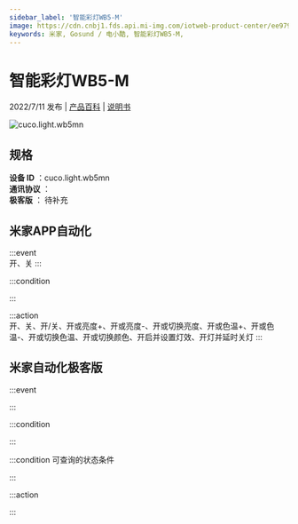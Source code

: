 ```yaml
---
sidebar_label: '智能彩灯WB5-M'
image: https://cdn.cnbj1.fds.api.mi-img.com/iotweb-product-center/ee979b062c020a6097caeba3402dedf1_1649488776671.png?GalaxyAccessKeyId=AKVGLQWBOVIRQ3XLEW&Expires=9223372036854775807&Signature=ta7KxKQ5uC7U8J7ZARshwjcGRJY=
keywords: 米家, Gosund / 电小酷, 智能彩灯WB5-M, 
---
```

# 智能彩灯WB5-M

2022/7/11 发布 | [产品百科](https://home.mi.com/webapp/content/baike/product/index.html?model=cuco.light.wb5mn/) | [说明书](https://home.mi.com/views/introduction.html?model=cuco.light.wb5mn&region=cn)

![cuco.light.wb5mn](https://cdn.cnbj1.fds.api.mi-img.com/iotweb-product-center/ee979b062c020a6097caeba3402dedf1_1649488776671.png?GalaxyAccessKeyId=AKVGLQWBOVIRQ3XLEW&Expires=9223372036854775807&Signature=ta7KxKQ5uC7U8J7ZARshwjcGRJY=)

## 规格  
> 
**设备 ID** ：cuco.light.wb5mn  
**通讯协议** ：  
**极客版**  ： 待补充 


## 米家APP自动化  

:::event  
开、关
:::

:::condition  

:::

:::action   
开、关、开/关、开或亮度+、开或亮度-、开或切换亮度、开或色温+、开或色温-、开或切换色温、开或切换颜色、开启并设置灯效、开灯并延时关灯
:::

## 米家自动化极客版  

:::event  

:::

:::condition  

:::

:::condition 可查询的状态条件  

:::

:::action  

:::

        
